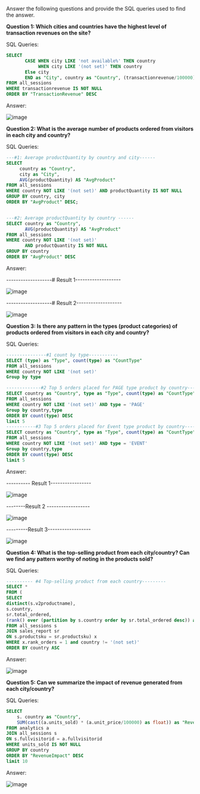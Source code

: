 Answer the following questions and provide the SQL queries used to find the answer.

    
**Question 1: Which cities and countries have the highest level of transaction revenues on the site?**


SQL Queries: 
```sql 
SELECT
       CASE WHEN city LIKE 'not available%' THEN country
            WHEN city LIKE '(not set)' THEN country
       Else city 
       END as "City", country as "Country", (transactionrevenue/100000) as "TransactionRevenue" 
FROM all_sessions
WHERE transactionrevenue IS NOT NULL
ORDER BY "TransactionRevenue" DESC
```



Answer: 

![image](https://github.com/Zarmeena667/SQL-Project1-LHL/assets/145514413/7f59621a-be81-45b7-9c5b-aa11b011ae4d)



**Question 2: What is the average number of products ordered from visitors in each city and country?**


SQL Queries:


```sql
---#1: Average productQuantity by country and city------
SELECT 
     country as "Country", 
     city as "City", 
     AVG(productQuantity) AS "AvgProduct"
FROM all_sessions
WHERE country NOT LIKE '(not set)' AND productQuantity IS NOT NULL
GROUP BY country, city
ORDER BY "AvgProduct" DESC;


---#2: Average productQuantity by country ------
SELECT country as "Country", 
       AVG(productQuantity) AS "AvgProduct"
FROM all_sessions
WHERE country NOT LIKE '(not set)' 
       AND productQuantity IS NOT NULL
GROUP BY country
ORDER BY "AvgProduct" DESC
```
Answer: 


-------------------# Result 1-------------------



![image](https://github.com/Zarmeena667/SQL-Project1-LHL/assets/145514413/ce53aad0-605c-4819-87d9-97d083901532)




-------------------# Result 2-------------------


![image](https://github.com/Zarmeena667/SQL-Project1-LHL/assets/145514413/c41571a2-0c6c-4e2f-9ec2-ac662f6af6e0)



**Question 3: Is there any pattern in the types (product categories) of products ordered from visitors in each city and country?**


SQL Queries:  

```sql
---------------#1 count by type-----------
SELECT (type) as "Type", count(type) as "CountType"
FROM all_sessions
WHERE country NOT LIKE '(not set)'
Group by type

-------------#2 Top 5 orders placed for PAGE type product by country------
SELECT country as "Country", type as "Type", count(type) as "CountType"
FROM all_sessions
WHERE country NOT LIKE '(not set)' AND type = 'PAGE'
Group by country,type
ORDER BY count(type) DESC
limit 5 
-----------#3 Top 5 orders placed for Event type product by country------
SELECT country as "Country", type as "Type", count(type) as "CountType"
FROM all_sessions
WHERE country NOT LIKE '(not set)' AND type = 'EVENT'
Group by country,type
ORDER BY count(type) DESC
limit 5
```

Answer: 

---------- Result 1-----------------

![image](https://github.com/Zarmeena667/SQL-Project1-LHL/assets/145514413/fd68ad7b-b788-4232-aaa0-e854636cdb3f)


--------Result 2 ------------------

![image](https://github.com/Zarmeena667/SQL-Project1-LHL/assets/145514413/a0ea6cad-3f62-4871-9af8-d92d002957da)


---------Result 3------------------

![image](https://github.com/Zarmeena667/SQL-Project1-LHL/assets/145514413/793987d9-ecab-474e-bffd-5512424c9b2c)









**Question 4: What is the top-selling product from each city/country? Can we find any pattern worthy of noting in the products sold?**


SQL Queries: 

```sql
---------- #4 Top-selling product from each country---------
SELECT * 
FROM (
SELECT
distinct(s.v2productname),
s.country, 
sr.total_ordered, 
(rank() over (partition by s.country order by sr.total_ordered desc)) as rank_orders
FROM all_sessions s
JOIN sales_report sr
ON s.productsku = sr.productsku) x
WHERE x.rank_orders = 1 and country != '(not set)'
ORDER BY country ASC
```


Answer:

![image](https://github.com/Zarmeena667/SQL-Project1-LHL/assets/145514413/a048cb3c-95bb-4573-947e-9ce7676e4e4b)




**Question 5: Can we summarize the impact of revenue generated from each city/country?**

SQL Queries:

```sql
SELECT
    s. country as "Country", 
    SUM(cast((a.units_sold) * (a.unit_price/100000) as float)) as "RevenueImpact"
FROM analytics a
JOIN all_sessions s
ON s.fullvisitorid = a.fullvisitorid
WHERE units_sold IS NOT NULL
GROUP BY country
ORDER BY "RevenueImpact" DESC
limit 10
```

Answer:

![image](https://github.com/Zarmeena667/SQL-Project1-LHL/assets/145514413/68b5b23b-fc11-483b-b0cd-71fb84e146de)








